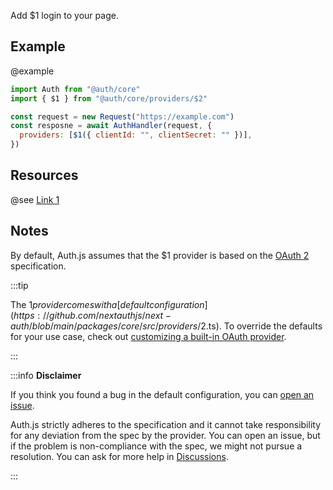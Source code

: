 Add $1 login to your page.

## Example

@example

```js
import Auth from "@auth/core"
import { $1 } from "@auth/core/providers/$2"

const request = new Request("https://example.com")
const resposne = await AuthHandler(request, {
  providers: [$1({ clientId: "", clientSecret: "" })],
})
```

## Resources

@see [Link 1](https://example.com)

## Notes

By default, Auth.js assumes that the $1 provider is
based on the [OAuth 2](https://www.rfc-editor.org/rfc/rfc6749.html) specification.

:::tip

The $1 provider comes with a [default configuration](https://github.com/nextauthjs/next-auth/blob/main/packages/core/src/providers/$2.ts).
To override the defaults for your use case, check out [customizing a built-in OAuth provider](https://authjs.dev/guides/providers/custom-provider#override-default-options).

:::

:::info **Disclaimer**

If you think you found a bug in the default configuration, you can [open an issue](https://authjs.dev/new/provider-issue).

Auth.js strictly adheres to the specification and it cannot take responsibility for any deviation from
the spec by the provider. You can open an issue, but if the problem is non-compliance with the spec,
we might not pursue a resolution. You can ask for more help in [Discussions](https://authjs.dev/new/github-discussions).

:::
